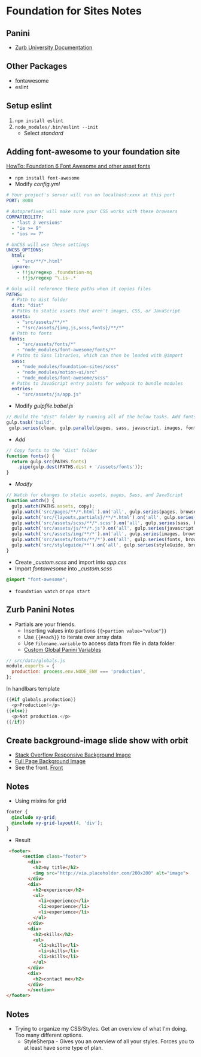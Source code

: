 # Foundation for Sites Notes

## Panini
* [Zurb University Documentation](https://zurb.com/university/lessons/the-main-ingredients-of-panini-layouts-pages-and-partials)

## Other Packages
* fontawesome
* eslint

## Setup eslint
1. `npm install eslint`
1. `node_modules/.bin/eslint --init`
    * Select *standard*

## Adding font-awesome to your foundation site
[HowTo: Foundation 6 Font Awesome and other asset fonts](http://foundation.zurb.com/forum/posts/46991-howto-foundation-6-font-awesome-and-other-asset-fonts)
* `npm install font-awesome`
* Modify *config.yml*
```yaml
# Your project's server will run on localhost:xxxx at this port
PORT: 8008

# Autoprefixer will make sure your CSS works with these browsers
COMPATIBILITY:
  - "last 2 versions"
  - "ie >= 9"
  - "ios >= 7"

# UnCSS will use these settings
UNCSS_OPTIONS:
  html:
    - "src/**/*.html"
  ignore:
    - !!js/regexp .foundation-mq
    - !!js/regexp ^\.is-.*

# Gulp will reference these paths when it copies files
PATHS:
  # Path to dist folder
  dist: "dist"  
  # Paths to static assets that aren't images, CSS, or JavaScript
  assets:
    - "src/assets/**/*"
    - "!src/assets/{img,js,scss,fonts}/**/*"
  # Path to fonts
 fonts:
    - "src/assets/fonts/*"
    - "node_modules/font-awesome/fonts/*"
  # Paths to Sass libraries, which can then be loaded with @import
  sass:
    - "node_modules/foundation-sites/scss"
    - "node_modules/motion-ui/src"
    - "node_modules/font-awesome/scss"
  # Paths to JavaScript entry points for webpack to bundle modules
  entries:
    - "src/assets/js/app.js"
```
* Modify *gulpfile.babel.js*
```javascript
// Build the "dist" folder by running all of the below tasks. Add fonts
gulp.task('build',
 gulp.series(clean, gulp.parallel(pages, sass, javascript, images, fonts, copy), styleGuide));
```
* *Add*
```javascript
// Copy fonts to the "dist" folder
function fonts() {
  return gulp.src(PATHS.fonts)
    .pipe(gulp.dest(PATHS.dist + '/assets/fonts'));
}
```
* *Modify*
```javascript
// Watch for changes to static assets, pages, Sass, and JavaScript
function watch() {
  gulp.watch(PATHS.assets, copy);
  gulp.watch('src/pages/**/*.html').on('all', gulp.series(pages, browser.reload));
  gulp.watch('src/{layouts,partials}/**/*.html').on('all', gulp.series(resetPages, pages, browser.reload));
  gulp.watch('src/assets/scss/**/*.scss').on('all', gulp.series(sass, browser.reload));
  gulp.watch('src/assets/js/**/*.js').on('all', gulp.series(javascript, browser.reload));
  gulp.watch('src/assets/img/**/*').on('all', gulp.series(images, browser.reload));
  gulp.watch('src/assets/fonts/**/*').on('all', gulp.series(fonts, browser.reload));
  gulp.watch('src/styleguide/**').on('all', gulp.series(styleGuide, browser.reload));
}
```
* Create *_custom.scss* and import into *app.css*
* Import *fontawesome* into *_custom.scss*
```scss
@import "font-awesome";
```
* `foundation watch` or `npm start`

## Zurb Panini Notes
* Partials are your friends. 
    * Inserting values into partions `{{>partion value="value"}}`
    * Use `{{#each}}` to iterate over array data
    * Use `filename.variable` to access data from file in data folder
  * [Custom Global Panini Variables](https://github.com/zurb/panini/issues/51)
```js
// src/data/globals.js
module.exports = {
  production: process.env.NODE_ENV === 'production',
};
```
In handlbars template
```h
{{#if globals.production}}
  <p>Production!</p>
{{else}}
  <p>Not production.</p>
{{/if}}
```

## Create background-image slide show with orbit
* [Stack Overflow Responsive Background Image](https://stackoverflow.com/questions/21421062/responsive-background-image)
* [Full Page Background Image](https://css-tricks.com/perfect-full-page-background-image/)
* See the front. [Front](front/#carousel)

## Notes
* Using mixins for grid
```scss
footer {
  @include xy-grid;
  @include xy-grid-layout(4, 'div');
}
```
* Result
```html
 <footer>
      <section class="footer">
        <div>
          <h2>my title</h2>
          <img src="http://via.placeholder.com/200x200" alt="image">
        </div>
        <div>
          <h2>experience</h2>
          <ul>
            <li>experience</li>
            <li>experience</li>
            <li>experience</li>
          </ul>
        </div>
        <div>
          <h2>skills</h2>
          <ul>
            <li>skills</li>
            <li>skills</li>
            <li>skills</li>
          </ul>
        </div>
        <div>
          <h2>contact me</h2>
        </div>
        </section>
</footer>
```
## Notes
* Trying to organize my CSS/Styles. Get an overview of what I'm doing. Too many different options.
    * StyleSherpa - Gives you an overview of all your styles. Forces you to at least have some type of plan.
